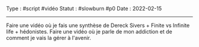 Type : #script #vidéo 
Statut : #slowburn #p0
Date : 2022-02-15
***

Faire une vidéo où je fais une synthèse de Dereck Sivers + Finite vs Infinite life + hédonistes. 
Faire une vidéo où je parle de mon addiction et de comment je vais la gérer à l'avenir. 